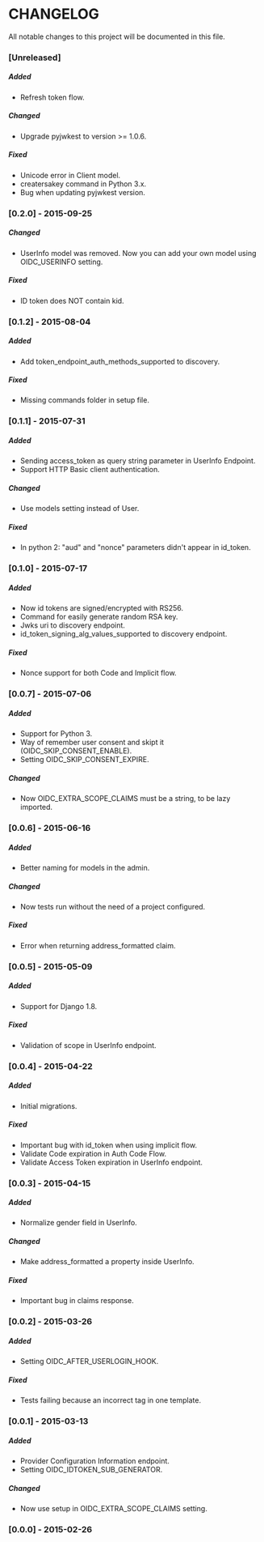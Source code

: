 # CHANGELOG

All notable changes to this project will be documented in this file.

### [Unreleased]

##### Added
- Refresh token flow.

##### Changed
- Upgrade pyjwkest to version >= 1.0.6.

##### Fixed
- Unicode error in Client model.
- creatersakey command in Python 3.x.
- Bug when updating pyjwkest version.

### [0.2.0] - 2015-09-25

##### Changed
- UserInfo model was removed. Now you can add your own model using OIDC_USERINFO setting.

##### Fixed
- ID token does NOT contain kid.

### [0.1.2] - 2015-08-04

##### Added
- Add token_endpoint_auth_methods_supported to discovery.

##### Fixed
- Missing commands folder in setup file.

### [0.1.1] - 2015-07-31

##### Added
- Sending access_token as query string parameter in UserInfo Endpoint.
- Support HTTP Basic client authentication.

##### Changed
- Use models setting instead of User.

##### Fixed
- In python 2: "aud" and "nonce" parameters didn't appear in id_token.

### [0.1.0] - 2015-07-17

##### Added
- Now id tokens are signed/encrypted with RS256.
- Command for easily generate random RSA key.
- Jwks uri to discovery endpoint.
- id_token_signing_alg_values_supported to discovery endpoint.

##### Fixed
- Nonce support for both Code and Implicit flow.

### [0.0.7] - 2015-07-06

##### Added
- Support for Python 3.
- Way of remember user consent and skipt it (OIDC_SKIP_CONSENT_ENABLE).
- Setting OIDC_SKIP_CONSENT_EXPIRE.

##### Changed
- Now OIDC_EXTRA_SCOPE_CLAIMS must be a string, to be lazy imported.

### [0.0.6] - 2015-06-16

##### Added
- Better naming for models in the admin.

##### Changed
- Now tests run without the need of a project configured.

##### Fixed
- Error when returning address_formatted claim.

### [0.0.5] - 2015-05-09

##### Added
- Support for Django 1.8.

##### Fixed
- Validation of scope in UserInfo endpoint.

### [0.0.4] - 2015-04-22

##### Added
- Initial migrations.

##### Fixed
- Important bug with id_token when using implicit flow.
- Validate Code expiration in Auth Code Flow.
- Validate Access Token expiration in UserInfo endpoint.

### [0.0.3] - 2015-04-15

##### Added
- Normalize gender field in UserInfo.

##### Changed
- Make address_formatted a property inside UserInfo.

##### Fixed
- Important bug in claims response.

### [0.0.2] - 2015-03-26

##### Added
- Setting OIDC_AFTER_USERLOGIN_HOOK.

##### Fixed
- Tests failing because an incorrect tag in one template.

### [0.0.1] - 2015-03-13

##### Added
- Provider Configuration Information endpoint.
- Setting OIDC_IDTOKEN_SUB_GENERATOR.

##### Changed
- Now use setup in OIDC_EXTRA_SCOPE_CLAIMS setting.

### [0.0.0] - 2015-02-26
